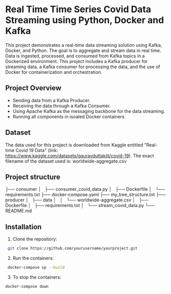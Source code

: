 # Real Time Time Series Covid Data Streaming using Python, Docker and Kafka
This project demonstrates a real-time data streaming solution using Kafka, Docker, and Python. The goal is to aggregate and stream data in real time. Data is ingested, processed, and consumed from Kafka topics in a Dockerized environment. This project includes a Kafka producer for streaming data, a Kafka consumer for processing the data, and the use of Docker for containerization and orchestration.


## Project Overview 
- Sending data from a Kafka Producer. 
- Receiving the data through a Kafka Consumer. 
- Using Apache Kafka as the messaging backbone for the data streaming. 
- Running all components in isoaled Docker containers. 


## Dataset
The data used for this project is downloaded from Kaggle entitled "Real-time Covid 19 Data" (link: https://www.kaggle.com/datasets/gauravduttakiit/covid-19). The exact filename of the dataset used is: worldwide-aggregate.csv

## Project structure 

├── consumer
│   ├── consumer_covid_data.py
│   ├── Dockerfile
│   └── requirements.txt
├── docker-compose.yaml
├── my_tree_structure.txt
├── producer
│   ├── data
│   │   └── worldwide-aggregate.csv
│   ├── Dockerfile
│   ├── requirements.txt
│   └── stream_covid_data.py
└── README.md

## Installation
1. Clone the repository:
```bash
 git clone https://github.com/yourusername/yourproject.git
```

2. Run the containers: 
```bash
 docker-compose up --build
```
3. To stop the containers: 
```bash
docker-compose down
```